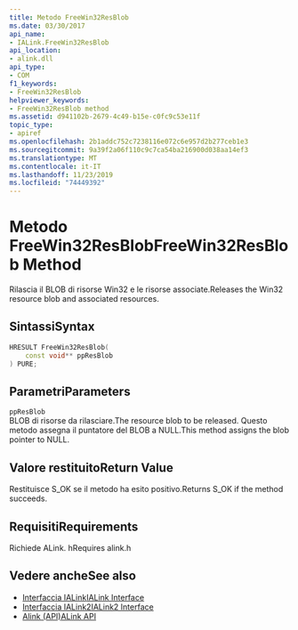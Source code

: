 ```yaml
---
title: Metodo FreeWin32ResBlob
ms.date: 03/30/2017
api_name:
- IALink.FreeWin32ResBlob
api_location:
- alink.dll
api_type:
- COM
f1_keywords:
- FreeWin32ResBlob
helpviewer_keywords:
- FreeWin32ResBlob method
ms.assetid: d941102b-2679-4c49-b15e-c0fc9c53e11f
topic_type:
- apiref
ms.openlocfilehash: 2b1addc752c7238116e072c6e957d2b277ceb1e3
ms.sourcegitcommit: 9a39f2a06f110c9c7ca54ba216900d038aa14ef3
ms.translationtype: MT
ms.contentlocale: it-IT
ms.lasthandoff: 11/23/2019
ms.locfileid: "74449392"
---
```

# <a name="freewin32resblob-method"></a><span data-ttu-id="0b5c2-102">Metodo FreeWin32ResBlob</span><span class="sxs-lookup"><span data-stu-id="0b5c2-102">FreeWin32ResBlob Method</span></span>
<span data-ttu-id="0b5c2-103">Rilascia il BLOB di risorse Win32 e le risorse associate.</span><span class="sxs-lookup"><span data-stu-id="0b5c2-103">Releases the Win32 resource blob and associated resources.</span></span>  
  
## <a name="syntax"></a><span data-ttu-id="0b5c2-104">Sintassi</span><span class="sxs-lookup"><span data-stu-id="0b5c2-104">Syntax</span></span>  
  
```cpp  
HRESULT FreeWin32ResBlob(  
    const void** ppResBlob  
) PURE;  
```  
  
## <a name="parameters"></a><span data-ttu-id="0b5c2-105">Parametri</span><span class="sxs-lookup"><span data-stu-id="0b5c2-105">Parameters</span></span>  
 `ppResBlob`  
 <span data-ttu-id="0b5c2-106">BLOB di risorse da rilasciare.</span><span class="sxs-lookup"><span data-stu-id="0b5c2-106">The resource blob to be released.</span></span> <span data-ttu-id="0b5c2-107">Questo metodo assegna il puntatore del BLOB a NULL.</span><span class="sxs-lookup"><span data-stu-id="0b5c2-107">This method assigns the blob pointer to NULL.</span></span>  
  
## <a name="return-value"></a><span data-ttu-id="0b5c2-108">Valore restituito</span><span class="sxs-lookup"><span data-stu-id="0b5c2-108">Return Value</span></span>  
 <span data-ttu-id="0b5c2-109">Restituisce S_OK se il metodo ha esito positivo.</span><span class="sxs-lookup"><span data-stu-id="0b5c2-109">Returns S_OK if the method succeeds.</span></span>  
  
## <a name="requirements"></a><span data-ttu-id="0b5c2-110">Requisiti</span><span class="sxs-lookup"><span data-stu-id="0b5c2-110">Requirements</span></span>  
 <span data-ttu-id="0b5c2-111">Richiede ALink. h</span><span class="sxs-lookup"><span data-stu-id="0b5c2-111">Requires alink.h</span></span>  
  
## <a name="see-also"></a><span data-ttu-id="0b5c2-112">Vedere anche</span><span class="sxs-lookup"><span data-stu-id="0b5c2-112">See also</span></span>

- [<span data-ttu-id="0b5c2-113">Interfaccia IALink</span><span class="sxs-lookup"><span data-stu-id="0b5c2-113">IALink Interface</span></span>](ialink-interface.md)
- [<span data-ttu-id="0b5c2-114">Interfaccia IALink2</span><span class="sxs-lookup"><span data-stu-id="0b5c2-114">IALink2 Interface</span></span>](ialink2-interface.md)
- [<span data-ttu-id="0b5c2-115">Alink (API)</span><span class="sxs-lookup"><span data-stu-id="0b5c2-115">ALink API</span></span>](index.md)
